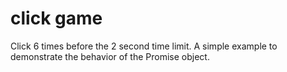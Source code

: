 # click game

Click 6 times before the 2 second time limit. A simple example to demonstrate the behavior of the Promise object.



